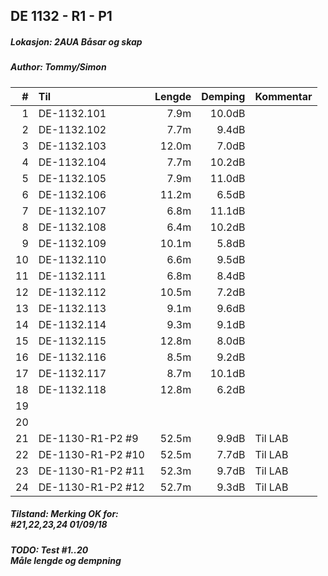 ## DE 1132 - R1 - P1
##### Lokasjon: 2AUA Båsar og skap
##### Author: Tommy/Simon

|  #  |        Til      |Lengde|Demping|Kommentar|
|----:|:----------------|-----:|------:|:--------|
|    1|DE-1132.101      |  7.9m| 10.0dB|         |
|    2|DE-1132.102      |  7.7m|  9.4dB|         |
|    3|DE-1132.103      | 12.0m|  7.0dB|         |
|    4|DE-1132.104      |  7.7m| 10.2dB|         |
|    5|DE-1132.105      |  7.9m| 11.0dB|         |
|    6|DE-1132.106      | 11.2m|  6.5dB|         |
|    7|DE-1132.107      |  6.8m| 11.1dB|         |
|    8|DE-1132.108      |  6.4m| 10.2dB|         |
|    9|DE-1132.109      | 10.1m|  5.8dB|         |
|   10|DE-1132.110      |  6.6m|  9.5dB|         |
|   11|DE-1132.111      |  6.8m|  8.4dB|         |
|   12|DE-1132.112      | 10.5m|  7.2dB|         |
|   13|DE-1132.113      |  9.1m|  9.6dB|         |
|   14|DE-1132.114      |  9.3m|  9.1dB|         |
|   15|DE-1132.115      | 12.8m|  8.0dB|         |
|   16|DE-1132.116      |  8.5m|  9.2dB|         |
|   17|DE-1132.117      |  8.7m| 10.1dB|         |
|   18|DE-1132.118      | 12.8m|  6.2dB|         |
|   19|                 |      |       |         |
|   20|                 |      |       |         |
|   21|DE-1130-R1-P2 #9 | 52.5m|  9.9dB|Til LAB  |
|   22|DE-1130-R1-P2 #10| 52.5m|  7.7dB|Til LAB  |
|   23|DE-1130-R1-P2 #11| 52.3m|  9.7dB|Til LAB  |
|   24|DE-1130-R1-P2 #12| 52.7m|  9.3dB|Til LAB  |

##### Tilstand: Merking OK for:<br/>#21,22,23,24 01/09/18
##### TODO: Test #1..20<br/>Måle lengde og dempning
